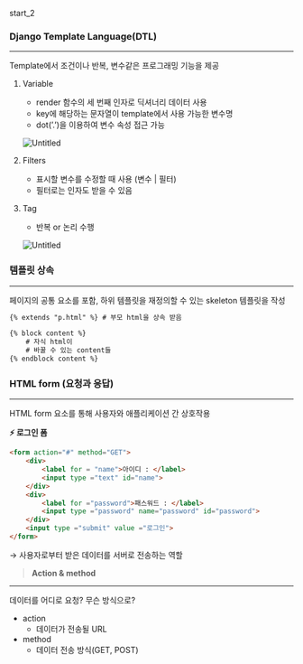 start_2
### Django Template Language(DTL)

---

Template에서 조건이나 반복, 변수같은 프로그래밍 기능을 제공

1. Variable
    - render 함수의 세 번째 인자로 딕셔너리 데이터 사용
    - key에 해당하는 문자열이 template에서 사용 가능한 변수명
    - dot(’.’)을 이용하여 변수 속성 접근 가능
    
    ![Untitled](https://prod-files-secure.s3.us-west-2.amazonaws.com/abf254f6-50fe-4a95-aaab-bf44470fc177/d9ddcd94-e9c4-4e04-8978-740637e18e2c/Untitled.png)
    

1. Filters
    - 표시할 변수를 수정할 때 사용 (변수 | 필터)
    - 필터로는 인자도 받을 수 있음
    
2. Tag
    - 반복 or 논리 수행
    
    ![Untitled](https://prod-files-secure.s3.us-west-2.amazonaws.com/abf254f6-50fe-4a95-aaab-bf44470fc177/d62e89a3-ff9e-4892-bee0-50f93dad18ed/Untitled.png)
    

### 템플릿 상속

---

페이지의 공통 요소를 포함, 하위 템플릿을 재정의할 수 있는 skeleton 템플릿을 작성

```html
{% extends "p.html" %} # 부모 html을 상속 받음

{% block content %}
	# 자식 html이 
	# 바꿀 수 있는 content들
{% endblock content %}	
```

### HTML form (요청과 응답)

---

HTML form 요소를 통해 사용자와 애플리케이션 간 상호작용

**⚡ 로그인 폼**

```html
<form action="#" method="GET">
	<div>
		<label for = "name">아이디 : </label>
		<input type ="text" id="name">
	</div>
	<div>
		<label for ="password">패스워드 : </label>
		<input type ="password" name="password" id="password">
	</div>
	<input type ="submit" value ="로그인">
</form>
```

→ 사용자로부터 받은 데이터를 서버로 전송하는 역할

> **Action & method**
> 

---

데이터를 어디로 요청? 무슨 방식으로?

- action
    - 데이터가 전송될 URL
- method
    - 데이터 전송 방식(GET, POST)